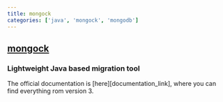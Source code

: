 ```yaml
---
title: mongock
categories: ['java', 'mongock', 'mongodb']
---
```

## [mongock](https://github.com/mongock/mongock)

### Lightweight Java based migration tool

The official documentation is [here][documentation_link], where you can find everything rom version 3.
